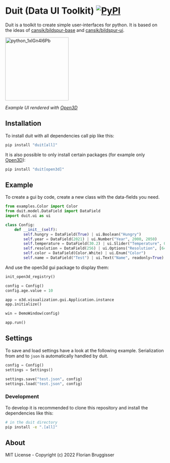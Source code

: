 # Duit (Data UI Toolkit) [![PyPI](https://img.shields.io/pypi/v/duit)](https://pypi.org/project/duit/)
Duit is a toolkit to create simple user-interfaces for python.
It is based on the ideas of [cansik/bildspur-base](https://github.com/cansik/bildspur-base) and [cansik/bildspur-ui](https://github.com/cansik/bildspur-ui).

<img width="200" alt="python_1xlGn4l6Pb" src="https://user-images.githubusercontent.com/5220162/165138252-d7ac7542-974a-4573-ba88-35724e94b0d8.png">

*Example UI rendered with [Open3D](https://github.com/isl-org/Open3D)*

## Installation
To install duit with all dependencies call pip like this:

```bash
pip install "duit[all]"
```

It is also possible to only install certain packages (for example only [Open3D](https://github.com/isl-org/Open3D)):

```bash
pip install "duit[open3d]"
```

## Example

To create a gui by code, create a new class with the data-fields you need.

```python
from examples.Color import Color
from duit.model.DataField import DataField
import duit.ui as ui

class Config:
    def __init__(self):
        self.hungry = DataField(True) | ui.Boolean("Hungry")
        self.year = DataField(2021) | ui.Number("Year", 2000, 2050)
        self.temperature = DataField(30.2) | ui.Slider("Temperature", 0, 40)
        self.resolution = DataField(256) | ui.Options("Resolution", [64, 128, 256, 512, 1024])
        self.color = DataField(Color.White) | ui.Enum("Color")
        self.name = DataField("Test") | ui.Text("Name", readonly=True)
```

And use the open3d gui package to display them:

```python
init_open3d_registry()

config = Config()
config.age.value = 10

app = o3d.visualization.gui.Application.instance
app.initialize()

win = DemoWindow(config)

app.run()
```

## Settings
To save and load settings have a look at the following example. Serialization from and to `json` is automatically handled by duit.

```python
config = Config()
settings = Settings()

settings.save("test.json", config)
settings.load("test.json", config)
```

### Development

To develop it is recommended to clone this repository and install the dependencies like this:

```bash
# in the duit directory
pip install -e ".[all]"
```

## About
MIT License - Copyright (c) 2022 Florian Bruggisser
